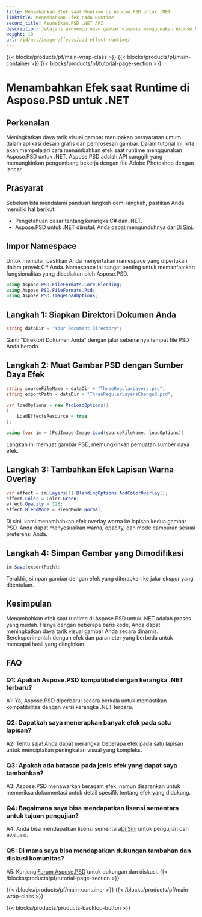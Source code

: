 ```yaml
---
title: Menambahkan Efek saat Runtime di Aspose.PSD untuk .NET
linktitle: Menambahkan Efek pada Runtime
second_title: Asumsikan.PSD .NET API
description: Jelajahi penyempurnaan gambar dinamis menggunakan Aspose.PSD untuk .NET. Tambahkan efek saat runtime dengan mudah.
weight: 10
url: /id/net/image-effects/add-effect-runtime/
---
```


{{< blocks/products/pf/main-wrap-class >}}
{{< blocks/products/pf/main-container >}}
{{< blocks/products/pf/tutorial-page-section >}}

# Menambahkan Efek saat Runtime di Aspose.PSD untuk .NET

## Perkenalan

Meningkatkan daya tarik visual gambar merupakan persyaratan umum dalam aplikasi desain grafis dan pemrosesan gambar. Dalam tutorial ini, kita akan mempelajari cara menambahkan efek saat runtime menggunakan Aspose.PSD untuk .NET. Aspose.PSD adalah API canggih yang memungkinkan pengembang bekerja dengan file Adobe Photoshop dengan lancar. 

## Prasyarat

Sebelum kita mendalami panduan langkah demi langkah, pastikan Anda memiliki hal berikut:

- Pengetahuan dasar tentang kerangka C# dan .NET.
-  Aspose.PSD untuk .NET diinstal. Anda dapat mengunduhnya dari[Di Sini](https://releases.aspose.com/psd/net/).

## Impor Namespace

Untuk memulai, pastikan Anda menyertakan namespace yang diperlukan dalam proyek C# Anda. Namespace ini sangat penting untuk memanfaatkan fungsionalitas yang disediakan oleh Aspose.PSD.

```csharp
using Aspose.PSD.FileFormats.Core.Blending;
using Aspose.PSD.FileFormats.Psd;
using Aspose.PSD.ImageLoadOptions;
```

## Langkah 1: Siapkan Direktori Dokumen Anda

```csharp
string dataDir = "Your Document Directory";
```

Ganti "Direktori Dokumen Anda" dengan jalur sebenarnya tempat file PSD Anda berada.

## Langkah 2: Muat Gambar PSD dengan Sumber Daya Efek

```csharp
string sourceFileName = dataDir + "ThreeRegularLayers.psd";
string exportPath = dataDir + "ThreeRegularLayersChanged.psd";

var loadOptions = new PsdLoadOptions()
{
    LoadEffectsResource = true
};

using (var im = (PsdImage)Image.Load(sourceFileName, loadOptions))
```

Langkah ini memuat gambar PSD, memungkinkan pemuatan sumber daya efek.

## Langkah 3: Tambahkan Efek Lapisan Warna Overlay

```csharp
var effect = im.Layers[1].BlendingOptions.AddColorOverlay();
effect.Color = Color.Green;
effect.Opacity = 128;
effect.BlendMode = BlendMode.Normal;
```

Di sini, kami menambahkan efek overlay warna ke lapisan kedua gambar PSD. Anda dapat menyesuaikan warna, opacity, dan mode campuran sesuai preferensi Anda.

## Langkah 4: Simpan Gambar yang Dimodifikasi

```csharp
im.Save(exportPath);
```

Terakhir, simpan gambar dengan efek yang diterapkan ke jalur ekspor yang ditentukan.

## Kesimpulan

Menambahkan efek saat runtime di Aspose.PSD untuk .NET adalah proses yang mudah. Hanya dengan beberapa baris kode, Anda dapat meningkatkan daya tarik visual gambar Anda secara dinamis. Bereksperimenlah dengan efek dan parameter yang berbeda untuk mencapai hasil yang diinginkan.

## FAQ

### Q1: Apakah Aspose.PSD kompatibel dengan kerangka .NET terbaru?

A1: Ya, Aspose.PSD diperbarui secara berkala untuk memastikan kompatibilitas dengan versi kerangka .NET terbaru.

### Q2: Dapatkah saya menerapkan banyak efek pada satu lapisan?

A2: Tentu saja! Anda dapat merangkai beberapa efek pada satu lapisan untuk menciptakan peningkatan visual yang kompleks.

### Q3: Apakah ada batasan pada jenis efek yang dapat saya tambahkan?

A3: Aspose.PSD menawarkan beragam efek, namun disarankan untuk memeriksa dokumentasi untuk detail spesifik tentang efek yang didukung.

### Q4: Bagaimana saya bisa mendapatkan lisensi sementara untuk tujuan pengujian?

 A4: Anda bisa mendapatkan lisensi sementara[Di Sini](https://purchase.aspose.com/temporary-license/) untuk pengujian dan evaluasi.

### Q5: Di mana saya bisa mendapatkan dukungan tambahan dan diskusi komunitas?

 A5: Kunjungi[Forum Aspose.PSD](https://forum.aspose.com/c/psd/34) untuk dukungan dan diskusi.
{{< /blocks/products/pf/tutorial-page-section >}}

{{< /blocks/products/pf/main-container >}}
{{< /blocks/products/pf/main-wrap-class >}}

{{< blocks/products/products-backtop-button >}}
